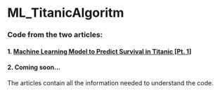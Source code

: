 # ML_TitanicAlgoritm
### Code from the two articles: 
#### 1.  [Machine Learning Model to Predict Survival in Titanic [Pt. 1]](https://medium.com/@viniciusnala/machine-learning-model-to-predict-survival-in-titanic-pt-1-b3681d1794fb)

#### 2.  Coming soon...


The articles contain all the information needed to understand the code.
